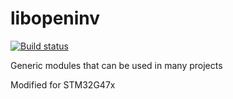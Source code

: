 # libopeninv

[![Build status](../../actions/workflows/CI-build.yml/badge.svg)](../../actions/workflows/CI-build.yml)

Generic modules that can be used in many projects

Modified for STM32G47x
